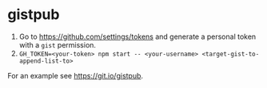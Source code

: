 # gistpub

1. Go to https://github.com/settings/tokens and generate a personal token with a `gist` permission.
2. `GH_TOKEN=<your-token> npm start -- <your-username> <target-gist-to-append-list-to>`

For an example see https://git.io/gistpub.
